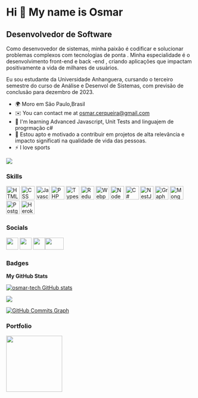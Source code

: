 
Hi 👋 My name is Osmar
==========================

Desenvolvedor de Software
-----------------------------

Como desenvovedor de sistemas, minha paixão é codificar e solucionar problemas complexos com tecnologias de ponta .
Minha especialidade é o desenvolvimento front-end e back -end , criando aplicações que impactam positivamente a vida de
milhares de usuários.

Eu sou estudante da Universidade Anhanguera, cursando o terceiro semestre do curso de Análise e Desenvol de Sistemas,
com previsão de conclusão para dezembro de 2023.

* 🌍 Moro em São Paulo,Brasil
* ✉️ You can contact me at [osmar.cerqueira@gmail.com](mailto:osmar.cerqueira@gmail.com)
* 🧠 I'm learning Advanced Javascript, Unit Tests and linguajem de progrmação c#
* 🤝 Estou apto e motivado a contribuir em projetos de alta relevância e impacto significati na qualidade de vida das
pessoas.
* ⚡ I love sports

<a href="https://github.com/osmar-tech" target="_blank" rel="noreferrer"><img
        src="https://img.shields.io/github/followers/peguimasid?logo=github&style=for-the-badge&color=3382ed&labelColor=171717" /></a>

### Skills

<p align="left">
    <a href="https://developer.mozilla.org/pt-BR/docs/Web/HTML" target="_blank" rel="noreferrer"><img
            src="https://img.shields.io/badge/HTML-239120?style=for-the-badge&logo=html5&logoColor=white" width="36"
            height="36" alt="HTML" /></a>
    <a href="https://developer.mozilla.org/en-US/docs/Web/CSS" target="_blank" rel="noreferrer"><img
            src="https://img.shields.io/badge/CSS-239120?&style=for-the-badge&logo=css3&logoColor=white" width="36"
            height="36" alt="CSS" /></a>
    <a href="https://developer.mozilla.org/en-US/docs/Web/JavaScript" target="_blank" rel="noreferrer"><img
            src="https://raw.githubusercontent.com/danielcranney/readme-generator/main/public/icons/skills/javascript-colored.svg"
            width="36" height="36" alt="Javascript" /></a>
    <a href="https://developer.mozilla.org/pt-BR/docs/Glossary/PHP" target="_blank" rel="noreferrer"><img
            src="https://img.shields.io/badge/PHP-777BB4?style=for-the-badge&logo=php&logoColor=white" width="36"
            height="36" alt="PHP" /></a>
    <a href="https://www.typescriptlang.org/" target="_blank" rel="noreferrer"><img
            src="https://raw.githubusercontent.com/danielcranney/readme-generator/main/public/icons/skills/typescript-colored.svg"
            width="36" height="36" alt="Typescript" /></<a hr/" target="_blank" rel="noreferrerps://mui.com/"
            target="_blank" rel="noreferrer" dme-generator/main/public/icons/skills/materialui-colored.svg" width="36"
            height="36" alt="Material UI" /></a>
    <a href="https://redux.js.org/" target="_blank" rel="noreferrer"><img
            src="https://raw.githubusercontent.com/danielcranney/readme-generator/main/public/icons/skills/redux-colored.svg"
            width="36" height="36" alt="Redux" /></a>
    <a href="https://webpack.js.org/" target="_blank" rel="noreferrer"><img
            src="https://raw.githubusercontent.com/danielcranney/readme-generator/main/public/icons/skills/webpack-colored.svg"
            width="36" height="36" alt="Webpack" /></a>
    <a href="https://nodejs.org/en/about" target="_blank" rel="noreferrer"><img
            src="https://raw.githubusercontent.com/danielcranney/readme-generator/main/public/icons/skills/nodejs-colored.svg"
            width="36" height="36" alt="NodeJS" /></a>
    <a href="https://learn.microsoft.com/pt-br/dotnet/csharp/" target="_blank" rel="noreferrer"><img
            src="https://img.shields.io/badge/C%23-239120?style=for-the-badge&logo=c-sharp&logoColor=white" width="36"
            height="36" alt="C#" /></a>
    <a href="https://docs.nestjs.com/" target="_blank" rel="noreferrer"><img
            src="https://raw.githubusercontent.com/danielcranney/readme-generator/main/public/icons/skills/nestjs-colored.svg"
            width="36" height="36" alt="NestJS" /></a>
    <a href="https://graphql.org/" target="_blank" rel="noreferrer"><img
            src="https://raw.githubusercontent.com/danielcranney/readme-generator/main/public/icons/skills/graphql-colored.svg"
            width="36" height="36" alt="GraphQL" /></a>
    <a href="https://www.mysql.com/" target="_blank" rel="noreferrer"><img
            src="https://img.shields.io/badge/MySQL-005C84?style=for-the-badge&logo=mysql&logoColor=white" width="36"
            height="36" alt="MongoDB" /></a>
    <a href="https://www.postgresql.org/" target="_blank" rel="noreferrer"><img
            src="https://raw.githubusercontent.com/danielcranney/readme-generator/main/public/icons/skills/postgresql-colored.svg"
            width="36" height="36" alt="PostgreSQL" /></a>
    <a href="https://www.heroku.com/" target="_blank" rel="noreferrer"><img
            src="https://raw.githubusercontent.com/danielcranney/readme-generator/main/public/icons/skills/heroku-colored.svg"
            width="36" height="36" alt="Heroku" /></a>
</p>

### Socials 

<p align="left"> <a href="#" target="_blank" rel="noreferrer"><img
            src="https://raw.githubusercontent.com/danielcranney/readme-generator/main/public/icons/socials/discord.svg"
            width="32" height="32" /></a> <a href="https://github.com/osmar-tech" target="_blank" rel="noreferrer"><img
            src="https://raw.githubusercontent.com/danielcranney/readme-generator/main/public/icons/socials/github-dark.svg"
            width="32" height="32" /></a> <a href="https://www.linkedin.com/in/osmar-cerqueira-645083227/"
        target="_blank" rel="noreferrer"><img
            src="https://raw.githubusercontent.com/danielcranney/readme-generator/main/public/icons/socials/linkedin.svg"
            width="32" height="32" /></a><a href="#" target="_blank" rel="noreferrer"><img
            src="https://raw.githubusercontent.com/danielcranney/readme-generator/main/public/icons/socials/youtube.svg"
            width="50" height="32" /></a></p>

### Badges

<b>My GitHub Stats</b>

<a href="https://github.com/osmar-tech"><img
        src="https://github-readme-stats-osmar-tech.vercel.app/api?username=osmar-tech&show_icons=true&hide=&count_private=true&title_color=3382ed&text_color=ffffff&icon_color=3382ed&bg_color=171717&hide_border=true&show_icons=true"
        alt="osmar-tech GitHub stats" /></a>

<a href="https://github.com/osmar-tech"><img
        src="https://github-readme-streak-stats.herokuapp.com/?user=osmar-tech&stroke=ffffff&background=171717&ring=3382ed&fire=3382ed&currStreakNum=ffffff&currStreakLabel=3382ed&sideNums=ffffff&sideLabels=ffffff&dates=ffffff&hide_border=true" /></a>

<a href="https://github.com/osmar-tech"><img
        src="https://github-readme-activity-graph.cyclic.app/graph?username=osmar-tech&bg_color=171717&color=ffffff&line=3382ed&point=ffffff&area_color=171717&area=true&hide_border=true&custom_title=GitHub%20Commits%20Graph"
        alt="GitHub Commits Graph" /></a>



### Portfolio

<a href="#"><img src="https://img.shields.io/badge/website-000000?style=for-the-badge&logo=About.me&logoColor=white"
        width="150" /></a>
